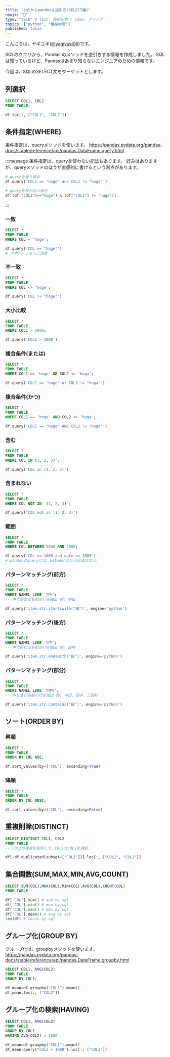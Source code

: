 ```yaml
---
title: "sqlからpandasを逆引き(SELECT編)"
emoji: "🐼"
type: "tech" # tech: 技術記事 / idea: アイデア
topics: ["python", "機械学習"]
published: false
---
```


こんにちは。ヤギユキ([@yagiyuki06](https://twitter.com/yagiyuki06))です。

SQLのクエリから、Pandas のメソッドを逆引きする情報を作成しました。
SQLは知っているけど、Pandasはあまり知らないエンジニアのための情報です。

今回は、SQLのSELECT文をターゲットとします。

## 列選択

```sql
SELECT COL1, COL2
FROM TABLE;
```

```python
df.loc[:, ["COL1", "COL2"]]
```

## 条件指定(WHERE)

条件指定は、queryメソッドを使います。
https://pandas.pydata.org/pandas-docs/stable/reference/api/pandas.DataFrame.query.html

:::message
条件指定は、queryを使わない記法もあります。
好みはありますが、queryメソッドのほうが直感的に書けるという利点があります。

```python
# queryを使う場合
df.query('COL1 == "hoge" and COL2 != "huga"')

# queryを使わない場合
df[(df["COL1"]=="hoge") & (df["COL2"] != "huga")]
```
:::

### 一致

```sql
SELECT *
FROM TABLE
WHERE COL = 'hoge';
```

```python
df.query('COL == "hoge"')
# クオテーションに注意
```

### 不一致

```sql
SELECT *
FROM TABLE
WHERE COL <> 'hoge';
```

```python
df.query('COL != "hoge"')
```

### 大小比較


```sql
SELECT *
FROM TABLE
WHERE COL1 > 1000;
```

```python
df.query('COL1 > 1000')
```

### 複合条件(または)

```sql
SELECT *
FROM TABLE
WHERE COL1 == 'hoge' OR COL2 <> 'huga';
```

```python
df.query('COL1 == "hoge" or COL2 != "huga"')
```

### 複合条件(かつ)

```sql
SELECT *
FROM TABLE
WHERE COL1 == 'hoge' AND COL2 <> 'huga';
```

```python
df.query('COL1 == "hoge" AND COL2 != "huga"')
```

### 含む

```sql
SELECT *
FROM TABLE
WHERE COL IN (1, 2, 3)';
```

```python
df.query('COL in (1, 2, 3)')
```

### 含まれない

```sql
SELECT *
FROM TABLE
WHERE COL NOT IN  (1, 2, 3)';
```

```python
df.query('COL not in (1, 2, 3)')
```

### 範囲

```sql
SELECT *
FROM TABLE
WHERE COL BETWEEN 1000 AND 2000;
```

```python
df.query('COL >= 1000 and date <= 2000')
# pandasのqueryには、betweenという記法はない。
```

### パターンマッチング(前方)

```sql
SELECT *
FROM TABLE
WHERE NAMEL LIKE '中%';
-- 中で始まる名前の行を抽出 例: 中田
```

```python
df.query('item.str.startswith("田")', engine='python')
```

### パターンマッチング(後方)

```sql
SELECT *
FROM TABLE
WHERE NAMEL LIKE '%中';
-- 中で終わる名前の行を抽出 例: 田中
```

```python
df.query('item.str.endswith("田")', engine='python')
```

### パターンマッチング(部分)

```sql
SELECT *
FROM TABLE
WHERE NAMEL LIKE '%中%';
-- 中を含む名前の行を抽出 例: 中田、田中、三田村
```

```python
df.query('item.str.contains("田")', engine='python')
```

## ソート(ORDER BY)

### 昇順

```sql
SELECT *
FROM TABLE
ORDER BY COL ASC;
```

```python
df.sort_values(by=['COL'], ascending=True)
```

### 降順

```sql
SELECT *
FROM TABLE
ORDER BY COL DESC;
```

```python
df.sort_values(by=['COL'], ascending=False)
```

## 重複削除(DISTINCT)

```sql
SELECT DISTINCT COL1, COL2
FROM TABLE
-- COL1の重複を削除して、COL1とCOL2を選択
```

```python
df[~df.duplicated(subset=['COL1'])].loc[:, ["COL1", "COL2"]]
```

## 集合関数(SUM,MAX,MIN,AVG,COUNT)

```sql
SELECT SUM(COL),MAX(COL),MIN(COL),AVG(COL),COUNT(COL)
FROM TABLE
```

```python
df['COL'].sum() # sum by sql
df['COL'].min() # min by sql
df['COL'].max() # max by sql
df['COL'].mean() # avg by sql
len(df) # count by sql
```

## グループ化(GROUP BY)

グループ化は、groupbyメソッドを使います。
https://pandas.pydata.org/pandas-docs/stable/reference/api/pandas.DataFrame.groupby.html


```sql
SELECT COL1, AVG(COL2)
FROM TABLE
GROUP BY COL1;
```

```python
df_mean=df.groupby("COL1").mean()
df_mean.loc[:, ["COL2"]]
```

## グループ化の検索(HAVING)


```sql
SELECT COL1, AVG(COL2)
FROM TABLE
GROUP BY COL1
HAVING AVG(COL2) > 1000
```

```python
df_mean=df.groupby("COL1").mean()
df_mean.query("COL2 > 1000").loc[:, ["COL2"]]
```



